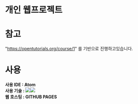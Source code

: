 # 개인 웹프로젝트
# 참고
"https://opentutorials.org/course/1" 를 기반으로 진행하고있습니다.<br>
# 사용
<strong>사용 IDE : Atom</strong><br>
<strong>사용 기술 : <img src="https://img.shields.io/badge/html-%23239120.svg?&style=flat-square&logo=html5&logoColor=white"/><img src="https://img.shields.io/badge/css-%23239120.svg?&style=flat-square&logo=css3&logoColor=white"></strong><br>
<strong>웹 호스팅 : GITHUB PAGES</strong><br></p>
